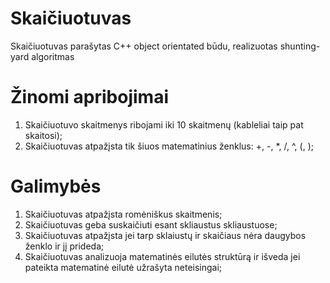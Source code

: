 # Skaičiuotuvas
Skaičiuotuvas parašytas C++ object orientated būdu, realizuotas shunting-yard algoritmas

# Žinomi apribojimai
1. Skaičiuotuvo skaitmenys ribojami iki 10 skaitmenų (kableliai taip pat skaitosi);
2. Skaičiuotuvas atpažįsta tik šiuos matematinius ženklus: +, -, *, /, ^, (, );

# Galimybės
1. Skaičiuotuvas atpažįsta romėniškus skaitmenis;
2. Skaičiuotuvas geba suskaičiuti esant skliaustus skliaustuose;
3. Skaičiuotuvas atpažįsta jei tarp sklaiustų ir skaičiaus nėra daugybos ženklo ir jį prideda;
4. Skaičiuotuvas analizuoja matematinės eilutės struktūrą ir išveda jei pateikta matematinė eilutė užrašyta neteisingai;
